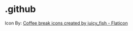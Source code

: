 # .github

Icon By:
<a href="https://www.flaticon.com/free-icons/coffee-break" title="coffee break icons">Coffee break icons created by juicy_fish - Flaticon</a>
